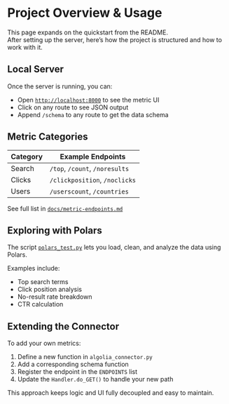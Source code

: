 # Project Overview & Usage

This page expands on the quickstart from the README.  
After setting up the server, here’s how the project is structured and how to work with it.

## Local Server

Once the server is running, you can:

- Open [`http://localhost:8000`](http://localhost:8000) to see the metric UI
- Click on any route to see JSON output
- Append `/schema` to any route to get the data schema

## Metric Categories

| Category      | Example Endpoints             |
|---------------|-------------------------------|
| Search        | `/top`, `/count`, `/noresults` |
| Clicks        | `/clickposition`, `/noclicks` |
| Users         | `/userscount`, `/countries`   |

See full list in [`docs/metric-endpoints.md`](./metric-endpoints.md)

## Exploring with Polars

The script [`polars_test.py`](../polars_test.py) lets you load, clean, and analyze the data using Polars.

Examples include:

- Top search terms
- Click position analysis
- No-result rate breakdown
- CTR calculation

## Extending the Connector

To add your own metrics:

1. Define a new function in `algolia_connector.py`
2. Add a corresponding schema function 
3. Register the endpoint in the `ENDPOINTS` list
4. Update the `Handler.do_GET()` to handle your new path

This approach keeps logic and UI fully decoupled and easy to maintain.